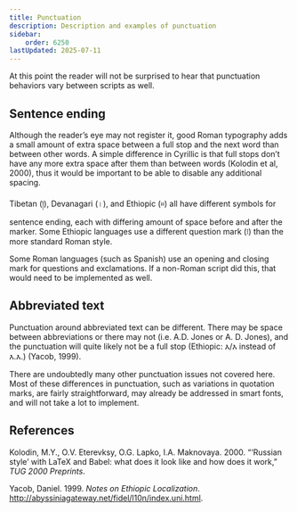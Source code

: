 ```yaml
---
title: Punctuation
description: Description and examples of punctuation
sidebar:
    order: 6250
lastUpdated: 2025-07-11
---
```


At this point the reader will not be surprised to hear that punctuation behaviors vary between scripts as well.

## Sentence ending

Although the reader’s eye may not register it, good Roman typography adds a small amount of extra space between a full stop and the next word than between other words. A simple difference in Cyrillic is that full stops don’t have any more extra space after them than between words (Kolodin et al, 2000), thus it would be important to be able to disable any additional spacing.

Tibetan (&#x0F0D;), Devanagari (&#x0964;), and Ethiopic (&#x1362;) all have different symbols for sentence ending, each with differing amount of space before and after the marker. Some Ethiopic languages use a different question mark (&#x1367;) than the more standard Roman style.

Some Roman languages (such as Spanish) use an opening and closing mark for questions and exclamations. If a non-Roman script did this, that would need to be implemented as well.

## Abbreviated text

Punctuation around abbreviated text can be different. There may be space between abbreviations or there may not (i.e. A.D. Jones or A. D. Jones), and the punctuation will quite likely not be a full stop (Ethiopic: &#x12A5;/&#x12A5; instead of &#x12A5;.&#x12A5;.) (Yacob, 1999).

There are undoubtedly many other punctuation issues not covered here. Most of these differences in punctuation, such as variations in quotation marks, are fairly straightforward, may already be addressed in smart fonts, and will not take a lot to implement.

## References

Kolodin, M.Y., O.V. Eterevksy, O.G. Lapko, I.A. Maknovaya. 2000. “‘Russian style’ with LaTeX and Babel: what does it look like and how does it work,” *TUG 2000 Preprints*.

Yacob, Daniel. 1999. *Notes on Ethiopic Localization*. http://abyssiniagateway.net/fidel/l10n/index.uni.html.
